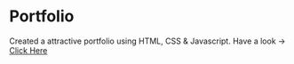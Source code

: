 # Portfolio
Created a attractive portfolio using HTML, CSS & Javascript.
Have a look -> [Click Here](https://sajalbhaskar.github.io/Portfolio/)
